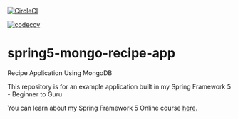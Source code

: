 [![CircleCI](https://circleci.com/gh/willweyant/recipeproject.svg?style=svg)](https://circleci.com/gh/willweyant/recipeproject)

[![codecov](https://codecov.io/gh/willweyant/recipeproject/branch/master/graph/badge.svg)](https://codecov.io/gh/willweyant/recipeproject)
# spring5-mongo-recipe-app
Recipe Application Using MongoDB

This repository is for an example application built in my Spring Framework 5 - Beginner to Guru

You can learn about my Spring Framework 5 Online course [here.](http://courses.springframework.guru/p/spring-framework-5-begginer-to-guru/?product_id=363173)
